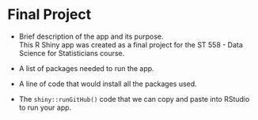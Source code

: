 # Final Project

- Brief description of the app and its purpose.  
This R Shiny app was created as a final project for the ST 558 - Data Science for Statisticians course.

- A list of packages needed to run the app.  

- A line of code that would install all the packages used.

- The `shiny::runGitHub()` code that we can copy and paste into RStudio to run your app.
